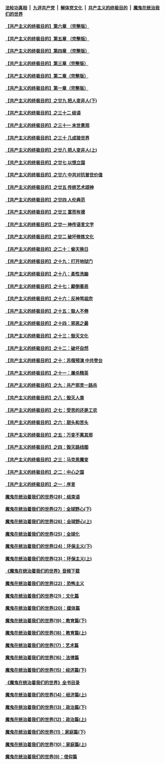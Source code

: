####  [法轮功真相](../../../../basic/blob/master/README.md?t=02011739) &nbsp;|&nbsp; [九评共产党](../../../../9ping.md/blob/master/README.md?t=02011739) &nbsp;|&nbsp; [解体党文化](../../../../jtdwh.md/blob/master/README.md?t=02011739)  &nbsp;|&nbsp; [共产主义的终极目的](../../../../gczydzjmd.md/blob/master/README.md?t=02011739) &nbsp;|&nbsp; [魔鬼在统治我们的世界](../../../../mgztzwmdsj.md/blob/master/README.md?t=02011739) 

#### [【共产主义的终极目的】第六章 （完整版）](../pages/nsc422/n11428913.md?t=02011739) 

#### [【共产主义的终极目的】第五章 （完整版）](../pages/nsc422/n11428912.md?t=02011739) 

#### [【共产主义的终极目的】第四章 （完整版）](../pages/nsc422/n11428907.md?t=02011739) 

#### [【共产主义的终极目的】第三章（完整版）](../pages/nsc422/n11428848.md?t=02011739) 

#### [【共产主义的终极目的】第二章（完整版）](../pages/nsc422/n11428831.md?t=02011739) 

#### [【共产主义的终极目的】第一章（完整版）](../pages/nsc422/n11417651.md?t=02011739) 

#### [【共产主义的终极目的】之廿九 把人变非人(下)](../pages/nsc422/n11344140.md?t=02011739) 

#### [【共产主义的终极目的】之三十二 结语](../pages/nsc422/n11360535.md?t=02011739) 

#### [【共产主义的终极目的】之三十一 末世景观](../pages/nsc422/n11351129.md?t=02011739) 

#### [【共产主义的终极目的】之三十 几成狼世界](../pages/nsc422/n11348280.md?t=02011739) 

#### [【共产主义的终极目的】之廿八 把人变非人(上)](../pages/nsc422/n11340492.md?t=02011739) 

#### [【共产主义的终极目的】之廿七 以恨立国](../pages/nsc422/n11336944.md?t=02011739) 

#### [【共产主义的终极目的】之廿六 中共对抗普世价值](../pages/nsc422/n11324785.md?t=02011739) 

#### [【共产主义的终极目的】之廿五 传统艺术颂神](../pages/nsc422/n11296396.md?t=02011739) 

#### [【共产主义的终极目的】之廿四 人伦典范](../pages/nsc422/n11296397.md?t=02011739) 

#### [【共产主义的终极目的】之廿三 富而有德](../pages/nsc422/n11283598.md?t=02011739) 

#### [【共产主义的终极目的】之廿一 神传语言文字](../pages/nsc422/n11263265.md?t=02011739) 

#### [【共产主义的终极目的】之廿二 破坏修炼文化](../pages/nsc422/n11245728.md?t=02011739) 

#### [【共产主义的终极目的】之二十：偷天换日](../pages/nsc422/n11238846.md?t=02011739) 

#### [【共产主义的终极目的】之十九：打开地狱门](../pages/nsc422/n11206376.md?t=02011739) 

#### [【共产主义的终极目的】之十八：柔性洗脑](../pages/nsc422/n11199994.md?t=02011739) 

#### [【共产主义的终极目的】之十七：颠倒善恶](../pages/nsc422/n11179782.md?t=02011739) 

#### [【共产主义的终极目的】之十六：反神骂祖宗](../pages/nsc422/n11166798.md?t=02011739) 

#### [【共产主义的终极目的】之十五：毁人不倦](../pages/nsc422/n11166792.md?t=02011739) 

#### [【共产主义的终极目的】之十四：邪恶之最](../pages/nsc422/n11150249.md?t=02011739) 

#### [【共产主义的终极目的】之十三：毁灭文化](../pages/nsc422/n11135227.md?t=02011739) 

#### [【共产主义的终极目的】之十二：破坏自然](../pages/nsc422/n11135214.md?t=02011739) 

#### [【共产主义的终极目的】之十：苏俄预演 中共登台](../pages/nsc422/n11118424.md?t=02011739) 

#### [【共产主义的终极目的】之十一：屠杀精英](../pages/nsc422/n11118442.md?t=02011739) 

#### [【共产主义的终极目的】之九：共产邪灵一路杀](../pages/nsc422/n11114139.md?t=02011739) 

#### [【共产主义的终极目的】之八：毁灭人类](../pages/nsc422/n11108503.md?t=02011739) 

#### [【共产主义的终极目的】之七：受苦的还是工农](../pages/nsc422/n11101809.md?t=02011739) 

#### [【共产主义的终极目的】之六：甜头和苦头](../pages/nsc422/n11096971.md?t=02011739) 

#### [【共产主义的终极目的】之五：万变不离其邪](../pages/nsc422/n11091285.md?t=02011739) 

#### [【共产主义的终极目的】之四：毁灭路线图](../pages/nsc422/n11086284.md?t=02011739) 

#### [【共产主义的终极目的】之三：马克思魔变](../pages/nsc422/n11061941.md?t=02011739) 

#### [【共产主义的终极目的】之二：中心之国](../pages/nsc422/n11047728.md?t=02011739) 

#### [【共产主义的终极目的】之一：序言](../pages/nsc422/n11086077.md?t=02011739) 

#### [魔鬼在统治着我们的世界(28)：结束语](../pages/nsc422/n10936246.md?t=02011739) 

#### [魔鬼在统治着我们的世界(27)：全球野心(下)](../pages/nsc422/n10928319.md?t=02011739) 

#### [魔鬼在统治着我们的世界(26)：全球野心(上)](../pages/nsc422/n10900318.md?t=02011739) 

#### [魔鬼在统治着我们的世界(25)：全球化](../pages/nsc422/n10788205.md?t=02011739) 

#### [魔鬼在统治着我们的世界(24)：环保主义(下)](../pages/nsc422/n10695307.md?t=02011739) 

#### [魔鬼在统治着我们的世界(23)：环保主义(上)](../pages/nsc422/n10688613.md?t=02011739) 

#### [《魔鬼在统治着我们的世界》音频下载](../pages/nsc422/n10635553.md?t=02011739) 

#### [魔鬼在统治着我们的世界(22)：恐怖主义](../pages/nsc422/n10614727.md?t=02011739) 

#### [魔鬼在统治着我们的世界(21)：文化篇](../pages/nsc422/n10597706.md?t=02011739) 

#### [魔鬼在统治着我们的世界(20)：媒体篇](../pages/nsc422/n10586579.md?t=02011739) 

#### [魔鬼在统治着我们的世界(19)：教育篇(下)](../pages/nsc422/n10564808.md?t=02011739) 

#### [魔鬼在统治着我们的世界(18)：教育篇(上)](../pages/nsc422/n10526970.md?t=02011739) 

#### [魔鬼在统治着我们的世界(17)：艺术篇](../pages/nsc422/n10499093.md?t=02011739) 

#### [魔鬼在统治着我们的世界(16)：法律篇](../pages/nsc422/n10485969.md?t=02011739) 

#### [魔鬼在统治着我们的世界(15)：经济篇(下)](../pages/nsc422/n10469975.md?t=02011739) 

#### [《魔鬼在统治着我们的世界》全书目录](../pages/nsc422/n10464261.md?t=02011739) 

#### [魔鬼在统治着我们的世界(14)：经济篇(上)](../pages/nsc422/n10457370.md?t=02011739) 

#### [魔鬼在统治着我们的世界(13)：政治篇(下)](../pages/nsc422/n10448270.md?t=02011739) 

#### [魔鬼在统治着我们的世界(12)：政治篇(上)](../pages/nsc422/n10444576.md?t=02011739) 

#### [魔鬼在统治着我们的世界(11)：家庭篇(下)](../pages/nsc422/n10440961.md?t=02011739) 

#### [魔鬼在统治着我们的世界(10)：家庭篇(上)](../pages/nsc422/n10435448.md?t=02011739) 

#### [魔鬼在统治着我们的世界(9)：信仰篇](../pages/nsc422/n10432159.md?t=02011739) 

